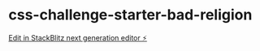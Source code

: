 # css-challenge-starter-bad-religion

[Edit in StackBlitz next generation editor ⚡️](https://stackblitz.com/~/github.com/haebin-lee/css-challenge-starter-bad-religion)
